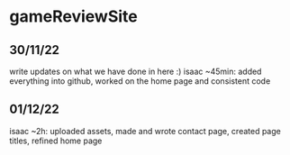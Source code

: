 # gameReviewSite

## 30/11/22
write updates on what we have done in here :)
isaac ~45min: added everything into github, worked on the home page and consistent code

## 01/12/22
isaac ~2h: uploaded assets, made and wrote contact page, created page titles, refined home page
